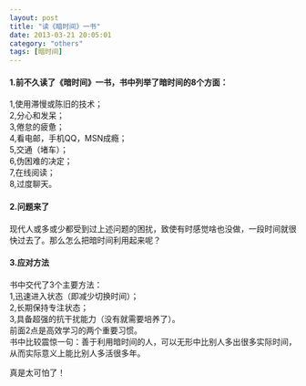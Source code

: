 ```yaml
---
layout: post
title: "读《暗时间》一书"
date: 2013-03-21 20:05:01
category: "others"
tags: [暗时间]
---
```

#### 1.前不久读了《暗时间》一书，书中列举了暗时间的8个方面：  
1,使用滞慢或陈旧的技术；  
2,分心和发呆；  
3,倦怠的疲惫；  
4,看电邮，手机QQ，MSN成瘾；  
5,交通（堵车）；  
6,伪困难的决定；  
7,在线阅读；  
8,过度聊天。  

#### 2.问题来了
现代人或多或少都受到过上述问题的困扰，致使有时感觉啥也没做，一段时间就很快过去了。那么怎么把暗时间利用起来呢？<!-- more -->  

#### 3.应对方法
书中交代了3个主要方法：  
1,迅速进入状态（即减少切换时间）；  
2,长期保持专注状态；  
3,具备超强的抗干扰能力（没有就需要培养了）。  
前面2点是高效学习的两个重要习惯。  
书中比较震惊一句：善于利用暗时间的人，可以无形中比别人多出很多实际时间，从而实际意义上能比别人多活很多年。  

真是太可怕了！  
